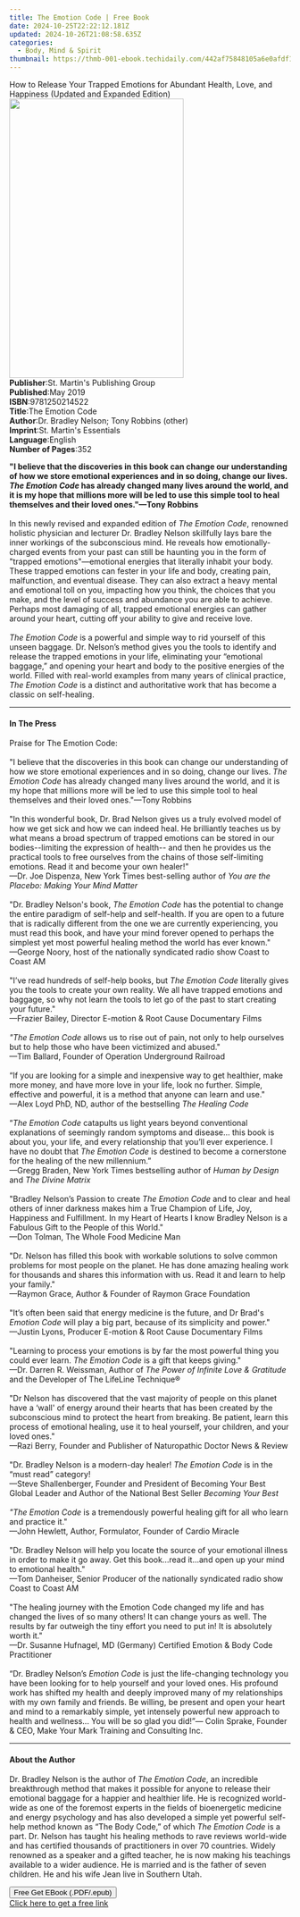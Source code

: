 ```yaml
---
title: The Emotion Code | Free Book
date: 2024-10-25T22:22:12.181Z
updated: 2024-10-26T21:08:58.635Z
categories:
  - Body, Mind & Spirit
thumbnail: https://thmb-001-ebook.techidaily.com/442af75848105a6e0afdf198fba03a1e00300b5f3fbba273ad49b34042406cce.jpg
---
```

<main id="book-container">
  <div class="flex flex-col">
    <div class="book-brief flex-1 py-6 px-4 sm:p-6 md:py-10 md:px-8">
      <!-- brief-->
      <div class="book-brief-main">
        How to Release Your Trapped Emotions for Abundant Health, Love, and
        Happiness (Updated and Expanded Edition)
      </div>
    </div>
    <div
      class="book-meta-info flex-1 grid gap-4 col-start-1 col-end-3 row-start-1 sm:mb-6 sm:grid-cols-4 lg:gap-6 lg:col-start-2 lg:row-end-6 lg:row-span-6 lg:mb-0"
    >
      <div
        class="book-meta-info-left place-content-center mt-4 p-4 text-sm leading-6 col-start-2 col-span-2 dark:text-slate-400"
      >
        <img
          class="w-full h-500 object-cover rounded-lg sm:h-255 sm:col-span-2 lg:col-span-full"
          src="https://img-001-ebook.techidaily.com/78b8283137edf1e91b4c127dce4d1f59d5bd23d4008cb21aa1c18fc1f482a5dd.jpg"
          alt=""
          width="312"
          height="500"
        />
      </div>
      <div
        class="book-meta-info-right mt-2 col-start-1 row-start-2 col-span-3 self-center"
      >
        <!-- meta data  -->
        <div class="flex flex-col px-4 md:px-8">
          <div class="flex-1">
            <strong>Publisher</strong>:<span class="px-2"
              >St. Martin&#39;s Publishing Group</span
            >
          </div>
          <div class="flex-1">
            <strong>Published</strong>:<span class="px-2">May 2019</span>
          </div>
          <div class="flex-1">
            <strong>ISBN</strong>:<span class="px-2">9781250214522</span>
          </div>
          <div class="flex-1">
            <strong>Title</strong>:<span class="px-2">The Emotion Code</span>
          </div>
          <div class="flex-1">
            <strong>Author</strong>:<span class="px-2"
              >Dr. Bradley Nelson; Tony Robbins (other)</span
            >
          </div>
          <div class="flex-1">
            <strong>Imprint</strong>:<span class="px-2"
              >St. Martin&#39;s Essentials</span
            >
          </div>
          <div class="flex-1">
            <strong>Language</strong>:<span class="px-2">English</span>
          </div>
          <div class="flex-1">
            <strong>Number of Pages</strong>:<span class="px-2">352</span>
          </div>
        </div>
      </div>
    </div>
    <div class="book-description flex-1 py-6 px-4 sm:p-6 md:py-10 md:px-8">
      <div class="book-description-main">
        <div accordion-content="" id="description">
          <p>
            <b
              >"I believe that the discoveries in this book can change our
              understanding of how we store emotional experiences and in so
              doing, change our lives. <i>The Emotion Code</i> has already
              changed many lives around the world, and it is my hope that
              millions more will be led to use this simple tool to heal
              themselves and their loved ones."—Tony Robbins</b
            ><br /><br />In this newly revised and expanded edition of
            <i>The Emotion Code</i>, renowned holistic physician and lecturer
            Dr. Bradley Nelson skillfully lays bare the inner workings of the
            subconscious mind. He reveals how emotionally-charged events from
            your past can still be haunting you in the form of "trapped
            emotions"—emotional energies that literally inhabit your body. These
            trapped emotions can fester in your life and body, creating pain,
            malfunction, and eventual disease. They can also extract a heavy
            mental and emotional toll on you, impacting how you think, the
            choices that you make, and the level of success and abundance you
            are able to achieve. Perhaps most damaging of all, trapped emotional
            energies can gather around your heart, cutting off your ability to
            give and receive love. <br /><br />
            <i>The Emotion Code</i> is a powerful and simple way to rid yourself
            of this unseen baggage. Dr. Nelson’s method gives you the tools to
            identify and release the trapped emotions in your life, eliminating
            your “emotional baggage,” and opening your heart and body to the
            positive energies of the world. Filled with real-world examples from
            many years of clinical practice, <i>The Emotion Code</i> is a
            distinct and authoritative work that has become a classic on
            self-healing.
          </p>
        </div>
        <div class="accordion-fader"></div>
      </div>
    </div>
    <div class="book-excerpts flex-1 py-6 px-4 sm:p-6 md:py-10 md:px-8">
      <!-- excerpts-->
      <div class="book-excerpts-main">
        <hr />
        <h4 class="placeholder placeholder-heading">
          <span>In The Press</span>
        </h4>
        <p></p>
        <p>
          Praise for The Emotion Code: <br /><br />"I believe that the
          discoveries in this book can change our understanding of how we store
          emotional experiences and in so doing, change our lives.
          <i>The Emotion Code</i> has already changed many lives around the
          world, and it is my hope that millions more will be led to use this
          simple tool to heal themselves and their loved ones."—Tony Robbins<br /><br />"In
          this wonderful book, Dr. Brad Nelson gives us a truly evolved model of
          how we get sick and how we can indeed heal. He brilliantly teaches us
          by what means a broad spectrum of trapped emotions can be stored in
          our bodies--limiting the expression of health-- and then he provides
          us the practical tools to free ourselves from the chains of those
          self-limiting emotions. Read it and become your own healer!"<br />—Dr.
          Joe Dispenza, New York Times best-selling author of
          <i>You are the Placebo: Making Your Mind Matter</i><br /><br />"Dr.
          Bradley Nelson's book, <i>The Emotion Code</i> has the potential to
          change the entire paradigm of self-help and self-health. If you are
          open to a future that is radically different from the one we are
          currently experiencing, you must read this book, and have your mind
          forever opened to perhaps the simplest yet most powerful healing
          method the world has ever known."<br />—George Noory, host of the
          nationally syndicated radio show Coast to Coast AM<br /><br />"I’ve
          read hundreds of self-help books, but
          <i>The Emotion Code</i> literally gives you the tools to create your
          own reality. We all have trapped emotions and baggage, so why not
          learn the tools to let go of the past to start creating your
          future."<br />—Frazier Bailey, Director E-motion &amp; Root Cause
          Documentary Films<br /><br /><i>"The Emotion Code</i> allows us to
          rise out of pain, not only to help ourselves but to help those who
          have been victimized and abused."<br />—Tim Ballard, Founder of
          Operation Underground Railroad <br /><br />“If you are looking for a
          simple and inexpensive way to get healthier, make more money, and have
          more love in your life, look no further. Simple, effective and
          powerful, it is a method that anyone can learn and use." <br />—Alex
          Loyd PhD, ND, author of the bestselling <i>The Healing Code</i
          ><br /><br />“<i>The Emotion Code</i> catapults us light years beyond
          conventional explanations of seemingly random symptoms and disease…
          this book is about you, your life, and every relationship that you’ll
          ever experience. I have no doubt that <i>The Emotion Code</i> is
          destined to become a cornerstone for the healing of the new
          millennium.” <br />—Gregg Braden, New York Times bestselling author of
          <i>Human by Design</i> and <i>The Divine Matrix</i
          ><br /><br />"Bradley Nelson’s Passion to create
          <i>The Emotion Code</i> and to clear and heal others of inner darkness
          makes him a True Champion of Life, Joy, Happiness and Fulfillment. In
          my Heart of Hearts I know Bradley Nelson is a Fabulous Gift to the
          People of this World." <br />—Don Tolman, The Whole Food Medicine
          Man<br /><br />"Dr. Nelson has filled this book with workable
          solutions to solve common problems for most people on the planet. He
          has done amazing healing work for thousands and shares this
          information with us. Read it and learn to help your family."<br />—Raymon
          Grace, Author &amp; Founder of Raymon Grace Foundation
          <br /><br />"It’s often been said that energy medicine is the future,
          and Dr Brad's <i>Emotion Code</i> will play a big part, because of its
          simplicity and power."<br />—Justin Lyons, Producer E-motion &amp;
          Root Cause Documentary Films<br /><br />"Learning to process your
          emotions is by far the most powerful thing you could ever learn.
          <i>The Emotion Code </i>is a gift that keeps giving."<br />—Dr. Darren
          R. Weissman, Author of
          <i>The Power of Infinite Love &amp; Gratitude</i> and the Developer of
          The LifeLine Technique®<br /><br />"Dr Nelson has discovered that the
          vast majority of people on this planet have a ‘wall' of energy around
          their hearts that has been created by the subconscious mind to protect
          the heart from breaking. Be patient, learn this process of emotional
          healing, use it to heal yourself, your children, and your loved ones."
          <br />—Razi Berry, Founder and Publisher of Naturopathic Doctor News
          &amp; Review<br /><br />"Dr. Bradley Nelson is a modern-day healer!
          <i>The Emotion Code</i> is in the “must read” category! <br />—Steve
          Shallenberger, Founder and President of Becoming Your Best Global
          Leader and Author of the National Best Seller <i>Becoming Your Best</i
          ><br /><br /><i>"The Emotion Code</i> is a tremendously powerful
          healing gift for all who learn and practice it." <br />—John Hewlett,
          Author, Formulator, Founder of Cardio Miracle<br /><br />"Dr. Bradley
          Nelson will help you locate the source of your emotional illness in
          order to make it go away. Get this book...read it...and open up your
          mind to emotional health."<br />—Tom Danheiser, Senior Producer of the
          nationally syndicated radio show Coast to Coast AM<br /><br />"The
          healing journey with the Emotion Code changed my life and has changed
          the lives of so many others! It can change yours as well. The results
          by far outweigh the tiny effort you need to put in! It is absolutely
          worth it."<br />—Dr. Susanne Hufnagel, MD (Germany) Certified Emotion
          &amp; Body Code Practitioner<br /><br />“Dr. Bradley Nelson’s
          <i>Emotion Code</i> is just the life-changing technology you have been
          looking for to help yourself and your loved ones. His profound work
          has shifted my health and deeply improved many of my relationships
          with my own family and friends. Be willing, be present and open your
          heart and mind to a remarkably simple, yet intensely powerful new
          approach to health and wellness... You will be so glad you did!”—
          Colin Sprake, Founder &amp; CEO, Make Your Mark Training and
          Consulting Inc.
        </p>
        <p></p>
      </div>
    </div>
    <div class="book-about-author flex-1 py-6 px-4 sm:p-6 md:py-10 md:px-8">
      <!-- about author-->
      <div class="book-main-author-main">
        <hr />
        <h4 class="placeholder placeholder-heading">
          <span>About the Author</span>
        </h4>
        <p>
          Dr. Bradley Nelson is the author of <i>The Emotion Code</i>, an
          incredible breakthrough method that makes it possible for anyone to
          release their emotional baggage for a happier and healthier life. He
          is recognized world-wide as one of the foremost experts in the fields
          of bioenergetic medicine and energy psychology and has also developed
          a simple yet powerful self-help method known as “The Body Code,” of
          which <i>The Emotion Code</i> is a part. Dr. Nelson has taught his
          healing methods to rave reviews world-wide and has certified thousands
          of practitioners in over 70 countries. Widely renowned as a speaker
          and a gifted teacher, he is now making his teachings available to a
          wider audience. He is married and is the father of seven children. He
          and his wife Jean live in Southern Utah.
        </p>
      </div>
    </div>
    <div class="book-free-get flex-1 py-6 px-4 sm:p-6 md:py-10 md:px-8">
      <button
        id="btn-free-get"
        class="bg-blue-500 hover:bg-blue-700 text-white font-bold py-2 px-4 rounded"
      >
        Free Get EBook (.PDF/.epub)
      </button>
      <div id="countdown-display" class="px-2 text-lg mt-2"></div>
      <a
        id="free-link"
        class="hidden bg-blue-500 hover:bg-blue-700 text-white font-bold py-2 px-4 rounded"
        href="https://www.ebooks.com/en-us/book/138623763/the-emotion-code/dr-bradley-nelson/"
        target="_blank"
        >Click here to get a free link</a
      >
    </div>
    <script>
      let countdownTime = 0;
      let countdownInterval = null;
      document
        .getElementById('btn-free-get')
        .addEventListener('click', startCountdown);
      function startCountdown() {
        countdownTime = new Date().getTime() + 60000 * 3;
        countdownInterval = setInterval(updateCountdown, 1000);
        document.getElementById('btn-free-get').disabled = true;
        document
          .getElementById('btn-free-get')
          .classList.add('bg-gray-500', 'cursor-not-allowed');
      }
      function updateCountdown() {
        let currentTime = new Date().getTime();
        let timeLeft = countdownTime - currentTime;
        let secondsLeft = Math.floor(timeLeft / 1000);
        document.getElementById('countdown-display').innerHTML =
          `Remaining time: ${secondsLeft} seconds.`;
        if (secondsLeft <= 0) {
          clearInterval(countdownInterval);
          document.getElementById('btn-free-get').classList.add('hidden');
          document.getElementById('free-link').classList.remove('hidden');
          document.getElementById('countdown-display').innerHTML = '';
        }
      }
    </script>
  </div>
</main>

<ins class="adsbygoogle"
      style="display:block"
      data-ad-client="ca-pub-7571918770474297"
      data-ad-slot="8358498916"
      data-ad-format="auto"
      data-full-width-responsive="true"></ins>
    